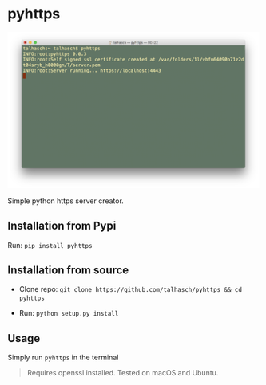 # pyhttps

![screenshot](screenshot.png)

Simple python https server creator.

## Installation from Pypi

Run: `pip install pyhttps`


## Installation from source

- Clone repo: `git clone https://github.com/talhasch/pyhttps && cd pyhttps`

- Run: `python setup.py install`

## Usage

Simply run `pyhttps` in the terminal

> Requires openssl installed. Tested on macOS and Ubuntu.
